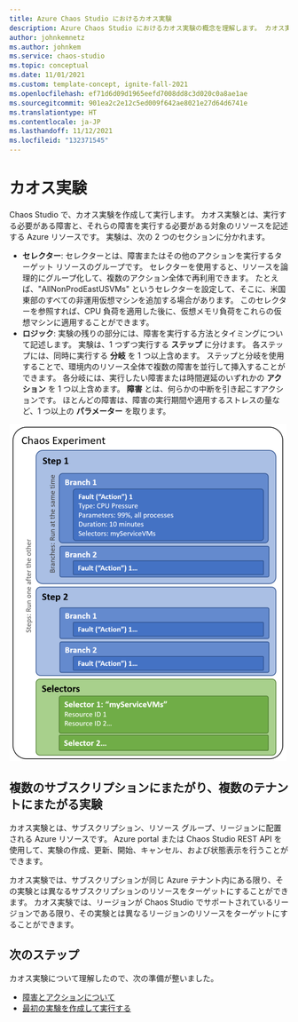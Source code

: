 ```yaml
---
title: Azure Chaos Studio におけるカオス実験
description: Azure Chaos Studio におけるカオス実験の概念を理解します。 カオス実験を構成する要素は何でしょうか。 カオス実験を作成するにはどうすればよいでしょうか。
author: johnkemnetz
ms.author: johnkem
ms.service: chaos-studio
ms.topic: conceptual
ms.date: 11/01/2021
ms.custom: template-concept, ignite-fall-2021
ms.openlocfilehash: ef71d6d09d1965eefd7008dd8c3d020c0a8ae1ae
ms.sourcegitcommit: 901ea2c2e12c5ed009f642ae8021e27d64d6741e
ms.translationtype: HT
ms.contentlocale: ja-JP
ms.lasthandoff: 11/12/2021
ms.locfileid: "132371545"
---
```

# <a name="chaos-experiments"></a>カオス実験

Chaos Studio で、カオス実験を作成して実行します。 カオス実験とは、実行する必要がある障害と、それらの障害を実行する必要がある対象のリソースを記述する Azure リソースです。 実験は、次の 2 つのセクションに分かれます。
- **セレクター**: セレクターとは、障害またはその他のアクションを実行するターゲット リソースのグループです。 セレクターを使用すると、リソースを論理的にグループ化して、複数のアクション全体で再利用できます。 たとえば、"AllNonProdEastUSVMs" というセレクターを設定して、そこに、米国東部のすべての非運用仮想マシンを追加する場合があります。 このセレクターを参照すれば、CPU 負荷を適用した後に、仮想メモリ負荷をこれらの仮想マシンに適用することができます。
- **ロジック**: 実験の残りの部分には、障害を実行する方法とタイミングについて記述します。 実験は、1 つずつ実行する **ステップ** に分けます。 各ステップには、同時に実行する **分岐** を 1 つ以上含めます。 ステップと分岐を使用することで、環境内のリソース全体で複数の障害を並行して挿入することができます。 各分岐には、実行したい障害または時間遅延のいずれかの **アクション** を 1 つ以上含めます。 **障害** とは、何らかの中断を引き起こすアクションです。 ほとんどの障害は、障害の実行期間や適用するストレスの量など、1 つ以上の **パラメーター** を取ります。

![カオス実験のレイアウトを示す図。](images/chaos-experiment.png)

## <a name="cross-subscription-and-cross-tenant-experiments"></a>複数のサブスクリプションにまたがり、複数のテナントにまたがる実験

カオス実験とは、サブスクリプション、リソース グループ、リージョンに配置される Azure リソースです。 Azure portal または Chaos Studio REST API を使用して、実験の作成、更新、開始、キャンセル、および状態表示を行うことができます。

カオス実験では、サブスクリプションが同じ Azure テナント内にある限り、その実験とは異なるサブスクリプションのリソースをターゲットにすることができます。 カオス実験では、リージョンが Chaos Studio でサポートされているリージョンである限り、その実験とは異なるリージョンのリソースをターゲットにすることができます。

## <a name="next-steps"></a>次のステップ
カオス実験について理解したので、次の準備が整いました。
- [障害とアクションについて](chaos-studio-faults-actions.md)
- [最初の実験を作成して実行する](chaos-studio-tutorial-service-direct-portal.md)
